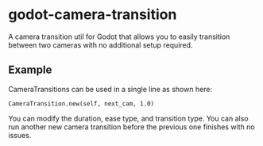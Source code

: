 # godot-camera-transition
A camera transition util for Godot that allows you to easily transition between two cameras with no additional setup required.

## Example
CameraTransitions can be used in a single line as shown here:
```
CameraTransition.new(self, next_cam, 1.0)
```
You can modify the duration, ease type, and transition type.
You can also run another new camera transition before the previous one finishes with no issues.
